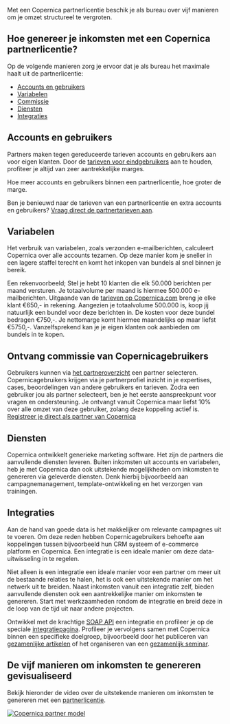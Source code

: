 Met een Copernica partnerlicentie beschik je als bureau over vijf
manieren om je omzet structureel te vergroten.

Hoe genereer je inkomsten met een Copernica partnerlicentie?
------------------------------------------------------------

Op de volgende manieren zorg je ervoor dat je als bureau het maximale
haalt uit de partnerlicentie:

-   [Accounts en gebruikers](#AccountsGebruikers)
-   [Variabelen](#Variabelen)
-   [Commissie](#Commissie)
-   [Diensten](#Diensten)
-   [Integraties](#Integraties)

Accounts en gebruikers
----------------------

Partners maken tegen gereduceerde tarieven accounts en gebruikers aan
voor eigen klanten. Door de [tarieven voor
eindgebruikers](http://www.copernica.com/nl/tarieven "Tarieven") aan te
houden, profiteer je altijd van zeer aantrekkelijke marges.

Hoe meer accounts en gebruikers binnen een partnerlicentie, hoe groter
de marge.

Ben je benieuwd naar de tarieven van een partnerlicentie en extra
accounts en gebruikers? [Vraag direct de partnertarieven
aan](./vraag-partnerprijzen-aan.md "Partnertarieven aanvragen").

Variabelen
----------

Het verbruik van variabelen, zoals verzonden e-mailberichten, calculeert
Copernica over alle accounts tezamen. Op deze manier kom je sneller in
een lagere staffel terecht en komt het inkopen van bundels al snel
binnen je bereik.

Een rekenvoorbeeld; Stel je hebt 10 klanten die elk 50.000 berichten per
maand versturen. Je totaalvolume per maand is hiermee 500.000
e-mailberichten. Uitgaande van de [tarieven op
Copernica.com](http://www.copernica.com/nl/tarieven "tarieven") breng je
elke klant €650,- in rekening. Aangezien je totaalvolume 500.000 is,
koop jij natuurlijk een bundel voor deze berichten in. De kosten voor
deze bundel bedragen €750,-. Je nettomarge komt hiermee maandelijks op
maar liefst €5750,-. Vanzelfsprekend kan je je eigen klanten ook
aanbieden om bundels in te kopen.

Ontvang commissie van Copernicagebruikers
-----------------------------------------

Gebruikers kunnen via [het
partneroverzicht](./vind-een-partner.md "Partneroverzicht")
een partner selecteren. Copernicagebruikers krijgen via je
partnerprofiel inzicht in je expertises, cases, beoordelingen van andere
gebruikers en tarieven. Zodra een gebruiker jou als partner selecteert,
ben je het eerste aanspreekpunt voor vragen en ondersteuning. Je
ontvangt vanuit Copernica maar liefst 10% over alle omzet van deze
gebruiker, zolang deze koppeling actief is. [Registreer je direct als
partner van Copernica](./haal-het-maximale-uit-de-partnerlicentie.md "Registreer je als Copernica partner")

Diensten
--------

Copernica ontwikkelt generieke marketing software. Het zijn de partners
die aanvullende diensten leveren. Buiten inkomsten uit accounts en
variabelen, heb je met Copernica dan ook uitstekende mogelijkheden om
inkomsten te genereren via geleverde diensten. Denk hierbij bijvoorbeeld
aan campagnemanagement, template-ontwikkeling en het verzorgen van
trainingen.

Integraties
-----------

Aan de hand van goede data is het makkelijker om relevante campagnes uit
te voeren. Om deze reden hebben Copernicagebruikers behoefte aan
koppelingen tussen bijvoorbeeld hun CRM systeem of e-commerce platform
en Copernica. Een integratie is een ideale manier om deze
data-uitwisseling in te regelen.

Niet alleen is een integratie een ideale manier voor een partner om meer
uit de bestaande relaties te halen, het is ook een uitstekende manier om
het netwerk uit te breiden. Naast inkomsten vanuit een integratie zelf,
bieden aanvullende diensten ook een aantrekkelijke manier om inkomsten
te genereren. Start met werkzaamheden rondom de integratie en breid deze
in de loop van de tijd uit naar andere projecten.

Ontwikkel met de krachtige [SOAP API](./soap-api-documentatie.md "SOAP API")
een integratie en profileer je op de speciale
[integratiepagina](./integraties.md "Integraties").
Profileer je vervolgens samen met Copernica binnen een specifieke
doelgroep, bijvoorbeeld door het publiceren van [gezamenlijke
artikelen](./haal-het-maximale-uit-de-partnerlicentie.md "Gezamenlijke artikelen publiceren")
of het organiseren van een [gezamenlijk
seminar](./haal-het-maximale-uit-de-partnerlicentie.md "Gezamenlijk seminar organiseren").

De vijf manieren om inkomsten te genereren gevisualiseerd
---------------------------------------------------------

Bekijk hieronder de video over de uitstekende manieren om inkomsten te
genereren met een
[partnerlicentie](http://www.copernica.com/nl/copernica-proberen "Gratis proberen").

[![Copernica partner
model](../images/en-partner-model-video.png)](http://www.youtube.com/watch?v=sMiGq-CKXSc "Bekijk de video over het partner model")
